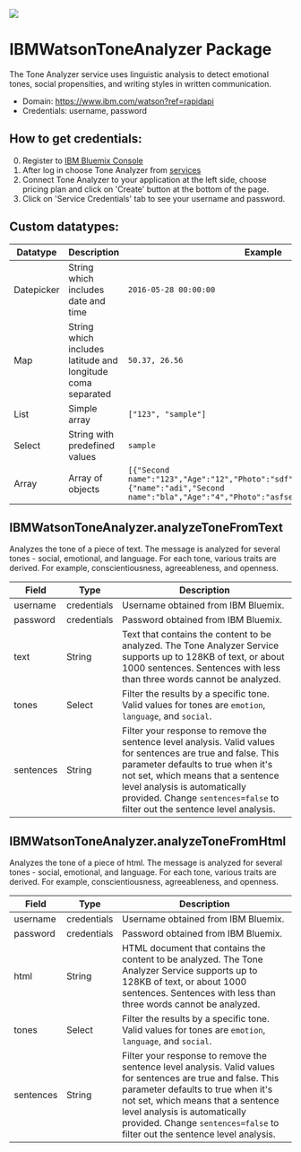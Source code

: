 [![](https://scdn.rapidapi.com/RapidAPI_banner.png)](https://rapidapi.com/package/IBMWatsonToneAnalyzer/functions?utm_source=RapidAPIGitHub_IBMToneFunctions&utm_medium=button&utm_content=RapidAPI_GitHub)

# IBMWatsonToneAnalyzer Package
The Tone Analyzer service uses linguistic analysis to detect emotional tones, social propensities, and writing styles in written communication.
* Domain: https://www.ibm.com/watson?ref=rapidapi
* Credentials: username, password

## How to get credentials:
0. Register to [IBM Bluemix Console](https://console.ng.bluemix.net/registration/)
1. After log in choose Tone Analyzer from [services](https://console.ng.bluemix.net/catalog/?category=watson)
2. Connect Tone Analyzer to your application at the left side, choose pricing plan and click on 'Create' button at the bottom of the page.
3. Click on 'Service Credentials' tab to see your username and password.


## Custom datatypes:
 |Datatype|Description|Example
 |--------|-----------|----------
 |Datepicker|String which includes date and time|```2016-05-28 00:00:00```
 |Map|String which includes latitude and longitude coma separated|```50.37, 26.56```
 |List|Simple array|```["123", "sample"]```
 |Select|String with predefined values|```sample```
 |Array|Array of objects|```[{"Second name":"123","Age":"12","Photo":"sdf","Draft":"sdfsdf"},{"name":"adi","Second name":"bla","Age":"4","Photo":"asfserwe","Draft":"sdfsdf"}] ```


## IBMWatsonToneAnalyzer.analyzeToneFromText
Analyzes the tone of a piece of text. The message is analyzed for several tones - social, emotional, and language. For each tone, various traits are derived. For example, conscientiousness, agreeableness, and openness.

| Field       | Type       | Description
|-------------|------------|----------
| username    | credentials| Username obtained from IBM Bluemix.
| password    | credentials| Password obtained from IBM Bluemix.
| text        | String     | Text that contains the content to be analyzed. The Tone Analyzer Service supports up to 128KB of text, or about 1000 sentences. Sentences with less than three words cannot be analyzed.
| tones       | Select     | Filter the results by a specific tone. Valid values for tones are `emotion`, `language`, and `social`.
| sentences   | String     | Filter your response to remove the sentence level analysis. Valid values for sentences are true and false. This parameter defaults to true when it's not set, which means that a sentence level analysis is automatically provided. Change `sentences=false` to filter out the sentence level analysis.

## IBMWatsonToneAnalyzer.analyzeToneFromHtml
Analyzes the tone of a piece of html. The message is analyzed for several tones - social, emotional, and language. For each tone, various traits are derived. For example, conscientiousness, agreeableness, and openness.

| Field       | Type       | Description
|-------------|------------|----------
| username    | credentials| Username obtained from IBM Bluemix.
| password    | credentials| Password obtained from IBM Bluemix.
| html        | String     | HTML document that contains the content to be analyzed. The Tone Analyzer Service supports up to 128KB of text, or about 1000 sentences. Sentences with less than three words cannot be analyzed.
| tones       | Select     | Filter the results by a specific tone. Valid values for tones are `emotion`, `language`, and `social`.
| sentences   | String     | Filter your response to remove the sentence level analysis. Valid values for sentences are true and false. This parameter defaults to true when it's not set, which means that a sentence level analysis is automatically provided. Change `sentences=false` to filter out the sentence level analysis.
